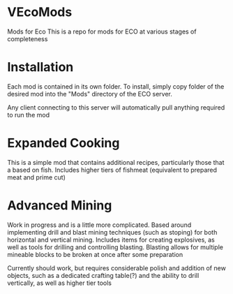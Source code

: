 # VEcoMods
Mods for Eco
This is a repo for mods for ECO at various stages of completeness

# Installation
Each mod is contained in its own folder. To install, simply copy folder of the desired mod into the "Mods" directory of the ECO server.

Any client connecting to this server will automatically pull anything required to run the mod

# Expanded Cooking
This is a simple mod that contains additional recipes, particularly those that a based on fish. Includes higher tiers of fishmeat (equivalent to prepared meat and prime cut)

# Advanced Mining
Work in progress and is a little more complicated. Based around implementing drill and blast mining techniques (such as stoping) for both horizontal and vertical mining. Includes items for creating explosives, as well as tools for drilling and controlling blasting. Blasting allows for multiple mineable blocks to be broken at once after some preparation

Currently should work, but requires considerable polish and addition of new objects, such as a dedicated crafting table(?) and the ability to drill vertically, as well as higher tier tools
